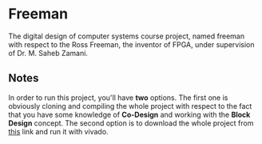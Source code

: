 # Freeman
The digital design of computer systems course project, named freeman with respect to the Ross Freeman, the inventor of FPGA, under supervision of Dr. M. Saheb Zamani.

## Notes
In order to run this project, you'll have **two** options. The first one is obviously cloning and compiling the whole project with respect to the fact that you have some knowledge of **Co-Design** and working with the **Block Design** concept.
The second option is to download the whole project from [this](https://mega.nz/#!iIEU2DjB!8dXfeykHDgKJaxrgyHR5bmqD49UyoZA92pIA1UU862U) link and run it with vivado. 